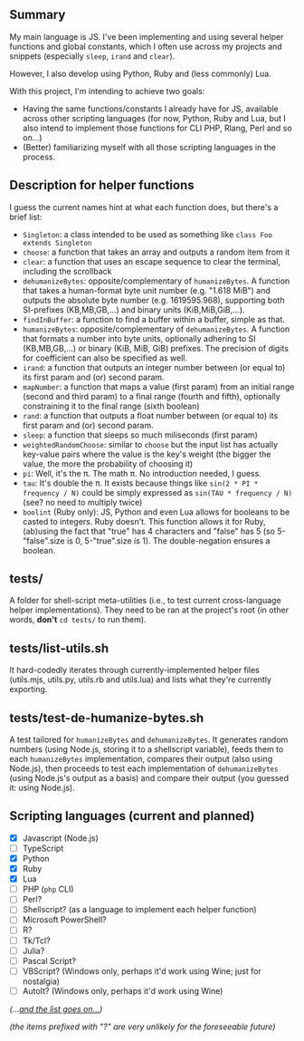 ## Summary
My main language is JS. I've been implementing and using several helper functions and global constants, which I often use across my projects and snippets (especially `sleep`, `irand` and `clear`).

However, I also develop using Python, Ruby and (less commonly) Lua.

With this project, I'm intending to achieve two goals:
- Having the same functions/constants I already have for JS, available across other scripting languages (for now, Python, Ruby and Lua, but I also intend to implement those functions for CLI PHP, Rlang, Perl and so on...)
- (Better) familiarizing myself with all those scripting languages in the process.

## Description for helper functions
I guess the current names hint at what each function does, but there's a brief list:
- `Singleton`: a class intended to be used as something like `class Foo extends Singleton`
- `choose`: a function that takes an array and outputs a random item from it
- `clear`: a function that uses an escape sequence to clear the terminal, including the scrollback 
- `dehumanizeBytes`: opposite/complementary of `humanizeBytes`. A function that takes a human-format byte unit number (e.g. "1.618 MiB") and outputs the absolute byte number (e.g. 1619595.968), supporting both SI-prefixes (KB,MB,GB,...) and binary units (KiB,MiB,GiB,...).
- `findInBuffer`: a function to find a buffer within a buffer, simple as that.
- `humanizeBytes`: opposite/complementary of `dehumanizeBytes`. A function that formats a number into byte units, optionally adhering to SI (KB,MB,GB,...) or binary (KiB, MiB, GiB) prefixes. The precision of digits for coefficient can also be specified as well.
- `irand`: a function that outputs an integer number between (or equal to) its first param and (or) second param.
- `mapNumber`: a function that maps a value (first param) from an initial range (second and third param) to a final range (fourth and fifth), optionally constraining it to the final range (sixth boolean) 
- `rand`: a function that outputs a float number between (or equal to) its first param and (or) second param.
- `sleep`: a function that sleeps so much miliseconds (first param)
- `weightedRandomChoose`: similar to `choose` but the input list has actually key-value pairs where the value is the key's weight (the bigger the value, the more the probability of choosing it)
- `pi`: Well, it's the π. The math π. No introduction needed, I guess.
- `tau`: It's double the π. It exists because things like `sin(2 * PI * frequency / N)` could be simply expressed as `sin(TAU * frequency / N)` (see? no need to multiply twice)
- `boolint` (Ruby only): JS, Python and even Lua allows for booleans to be casted to integers. Ruby doesn't. This function allows it for Ruby, (ab)using the fact that "true" has 4 characters and "false" has 5 (so 5-"false".size is 0, 5-"true".size is 1). The double-negation ensures a boolean.

## tests/
A folder for shell-script meta-utilities (i.e., to test current cross-language helper implementations). They need to be ran at the project's root (in other words, **don't** `cd tests/` to run them).

## tests/list-utils.sh
It hard-codedly iterates through currently-implemented helper files (utils.mjs, utils.py, utils.rb and utils.lua) and lists what they're currently exporting.

## tests/test-de-humanize-bytes.sh
A test tailored for `humanizeBytes` and `dehumanizeBytes`. It generates random numbers (using Node.js, storing it to a shellscript variable), feeds them to each `humanizeBytes` implementation, compares their output (also using Node.js), then proceeds to test each implementation of `dehumanizeBytes` (using Node.js's output as a basis) and compare their output (you guessed it: using Node.js). 

## Scripting languages (current and planned)
- [x] Javascript (Node.js)
- [ ] TypeScript
- [x] Python
- [x] Ruby
- [x] Lua
- [ ] PHP (`php` CLI)
- [ ] Perl?
- [ ] Shellscript? (as a language to implement each helper function)
- [ ] Microsoft PowerShell?
- [ ] R?
- [ ] Tk/Tcl?
- [ ] Julia?
- [ ] Pascal Script?
- [ ] VBScript? (Windows only, perhaps it'd work using Wine; just for nostalgia)
- [ ] AutoIt? (Windows only, perhaps it'd work using Wine)

_(...[and the list goes on...](https://en.wikipedia.org/wiki/Category:Scripting_languages))_

_(the items prefixed with "?" are very unlikely for the foreseeable future)_